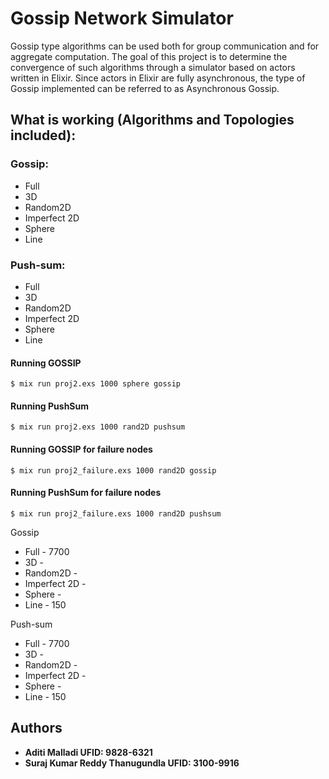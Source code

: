 # Gossip Network Simulator
Gossip type algorithms can be used both for group communication and for aggregate computation. The goal of this project is to determine the convergence of such algorithms through a simulator based on actors written in Elixir. Since actors in Elixir are fully asynchronous, the type of Gossip implemented can be referred to as Asynchronous Gossip.


## What is working (Algorithms and Topologies included):

### Gossip:

* Full
* 3D
* Random2D
* Imperfect 2D
* Sphere
* Line

### Push-sum:

* Full
* 3D
* Random2D
* Imperfect 2D
* Sphere
* Line

#### Running GOSSIP

```
$ mix run proj2.exs 1000 sphere gossip
```

#### Running PushSum

```
$ mix run proj2.exs 1000 rand2D pushsum
```

#### Running GOSSIP for failure nodes

```
$ mix run proj2_failure.exs 1000 rand2D gossip
```

#### Running PushSum for failure nodes

```
$ mix run proj2_failure.exs 1000 rand2D pushsum
```

Gossip

* Full - 7700
* 3D - 
* Random2D -
* Imperfect 2D -
* Sphere - 
* Line - 150

Push-sum

* Full - 7700
* 3D - 
* Random2D -
* Imperfect 2D -
* Sphere - 
* Line - 150





## Authors

* **Aditi Malladi UFID: 9828-6321**
* **Suraj Kumar Reddy Thanugundla UFID: 3100-9916**



